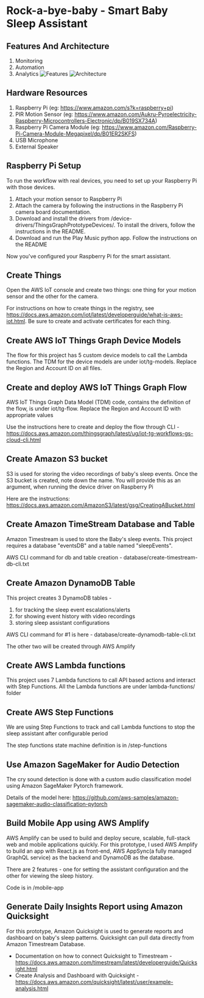 # Rock-a-bye-baby - Smart Baby Sleep Assistant

## Features And Architecture
1. Monitoring
2. Automation
3. Analytics
![Features](/architecture/features.png)
![Architecture](/architecture/architecture.png)

## Hardware Resources
1. Raspberry Pi (eg: https://www.amazon.com/s?k=raspberry+pi)
2. PIR Motion Sensor (eg: https://www.amazon.com/Aukru-Pyroelectricity-Raspberry-Microcontrollers-Electronic/dp/B019SX734A)
3. Raspberry Pi Camera Module (eg: https://www.amazon.com/Raspberry-Pi-Camera-Module-Megapixel/dp/B01ER2SKFS)
4. USB Microphone
5. External Speaker


## Raspberry Pi Setup

To run the workflow with real devices, you need to set up your Raspberry Pi with those devices.

1. Attach your motion sensor to Raspberry Pi
2. Attach the camera by following the instructions in the Raspberry Pi camera board documentation.
3. Download and install the drivers from /device-drivers/ThingsGraphPrototypeDevices/. To install the drivers, follow the instructions in the README.
4. Download and run the Play Music python app. Follow the instructions on the README

Now you've configured your Raspberry Pi for the smart assistant.

## Create Things

Open the AWS IoT console and create two things: one thing for your motion sensor and the other for the camera.

For instructions on how to create things in the registry, see https://docs.aws.amazon.com/iot/latest/developerguide/what-is-aws-iot.html. Be sure to create and activate certificates for each thing.

## Create AWS IoT Things Graph Device Models

The flow for this project has 5 custom device models to call the Lambda functions.
The TDM for the device models are under iot/tg-models. Replace the Region and Account ID on all files.

## Create and deploy AWS IoT Things Graph Flow

AWS IoT Things Graph Data Model (TDM) code, contains the definition of the flow, is under iot/tg-flow.
Replace the Region and Account ID with appropriate values

Use the instructions here to create and deploy the flow through CLI - https://docs.aws.amazon.com/thingsgraph/latest/ug/iot-tg-workflows-gs-cloud-cli.html

## Create Amazon S3 bucket

S3 is used for storing the video recordings of baby's sleep events. Once the S3 bucket is created, note down the name. You will provide this as an argument, when running the device driver on Raspberry Pi

Here are the instructions: https://docs.aws.amazon.com/AmazonS3/latest/gsg/CreatingABucket.html

## Create Amazon TimeStream Database and Table

Amazon Timestream is used to store the Baby's sleep events. This project requires a database "eventsDB" and a table named "sleepEvents".

AWS CLI command for db and table creation - database/create-timestream-db-cli.txt

## Create Amazon DynamoDB Table

This project creates 3 DynamoDB tables -
1. for tracking the sleep event escalations/alerts
2. for showing event history with video recordings
3. storing sleep assistant configurations

AWS CLI command for #1 is here - database/create-dynamodb-table-cli.txt

The other two will be created through AWS Amplify

## Create AWS Lambda functions

This project uses 7 Lambda functions to call API based actions and interact with Step Functions. All the Lambda functions are under lambda-functions/ folder

## Create AWS Step Functions

We are using Step Functions to track and call Lambda functions to stop the sleep assistant after configurable period

The step functions state machine definition is in /step-functions

## Use Amazon SageMaker for Audio Detection

The cry sound detection is done with a custom audio classification model using Amazon SageMaker Pytorch framework.

Details of the model here: https://github.com/aws-samples/amazon-sagemaker-audio-classification-pytorch

## Build Mobile App using AWS Amplify

AWS Amplify can be used to build and deploy secure, scalable, full-stack web and mobile applications quickly. For this prototype, I used AWS Amplify to build an app with React.js as front-end, AWS AppSync(a fully managed GraphQL service) as the backend and DynamoDB as the database.

There are 2 features - one for setting the assistant configuration and the other for viewing the sleep history.

Code is in /mobile-app  

## Generate Daily Insights Report using Amazon Quicksight

For this prototype, Amazon Quicksight is used to generate reports and dashboard on baby's sleep patterns. Quicksight can pull data directly from Amazon Timestream Database.

- Documentation on how to connect Quicksight to Timestream - https://docs.aws.amazon.com/timestream/latest/developerguide/Quicksight.html
- Create Analysis and Dashboard with Quicksight - https://docs.aws.amazon.com/quicksight/latest/user/example-analysis.html
